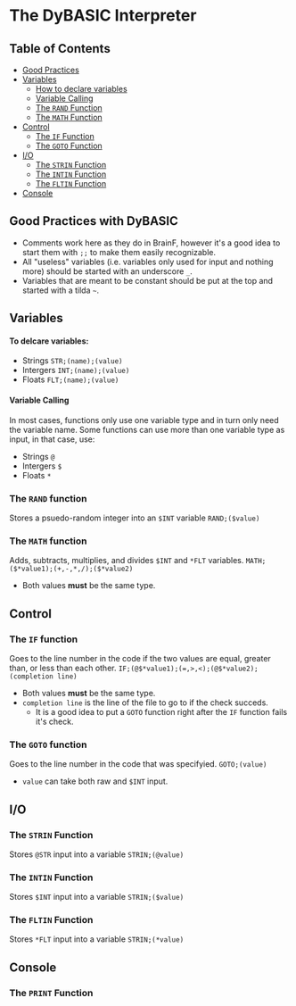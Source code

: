 # The DyBASIC Interpreter

## Table of Contents
* [Good Practices](#good-practices-with-dybasic)
* [Variables](#variables)
    * [How to declare variables](#to-delcare-variables)
    * [Variable Calling](#variable-calling)
    * [The `RAND` Function](#the-rand-function)
    * [The `MATH` Function](#the-math-function)
* [Control](#control)
    * [The `IF` Function](#the-if-function)
    * [The `GOTO` Function](#the-goto-function)
* [I/O](#io)
    * [The `STRIN` Function](#the-strin-function)
    * [The `INTIN` Function](#the-intin-function)
    * [The `FLTIN` Function](#the-fltin-function)
* [Console](#console)

## Good Practices with DyBASIC
* Comments work here as they do in BrainF, however it's a good idea to start them with `;;` to make them easily recognizable.
* All "useless" variables (i.e. variables only used for input and nothing more) should be started with an underscore `_`.
* Variables that are meant to be constant should be put at the top and started with a tilda `~`.

## Variables

#### To delcare variables:
* Strings `STR;(name);(value)`
* Intergers `INT;(name);(value)`
* Floats `FLT;(name);(value)`
#### Variable Calling
In most cases, functions only use one variable type and in turn only need the variable name. Some functions can use more than one variable type as input, in that case, use:
* Strings `@`
* Intergers `$`
* Floats `*`
### The `RAND` function
Stores a psuedo-random integer into an `$INT` variable
`RAND;($value)`
### The `MATH` function
Adds, subtracts, multiplies, and divides `$INT` and `*FLT` variables.
`MATH;($*value1);(+,-,*,/);($*value2)`
* Both values **must** be the same type.

## Control
### The `IF` function
Goes to the line number in the code if the two values are equal, greater than, or less than each other.
`IF;(@$*value1);(=,>,<);(@$*value2);(completion line)`
* Both values **must** be the same type.
* `completion line` is the line of the file to go to if the check succeds.
  * It is a good idea to put a `GOTO` function right after the `IF` function fails it's check.
### The `GOTO` function
Goes to the line number in the code that was specifyied.
`GOTO;(value)`
* `value` can take both raw and `$INT` input.

## I/O
### The `STRIN` Function
Stores `@STR` input into a variable
`STRIN;(@value)`
### The `INTIN` Function
Stores `$INT` input into a variable
`STRIN;($value)`
### The `FLTIN` Function
Stores `*FLT` input into a variable
`STRIN;(*value)`

## Console
### The `PRINT` Function

